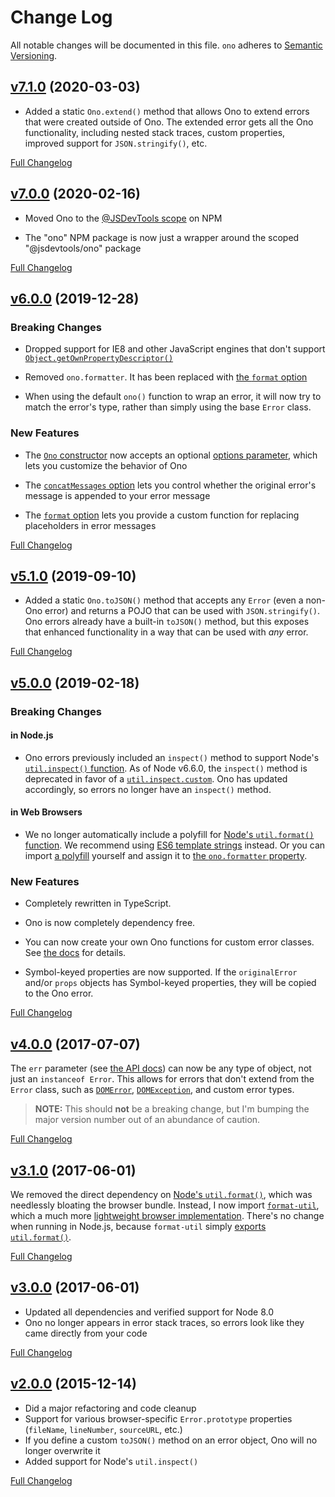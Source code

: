 # Change Log

All notable changes will be documented in this file. `ono` adheres to
[Semantic Versioning](http://semver.org/).

## [v7.1.0](https://github.com/JS-DevTools/ono/tree/v7.1.0) (2020-03-03)

- Added a static `Ono.extend()` method that allows Ono to extend errors that
  were created outside of Ono. The extended error gets all the Ono
  functionality, including nested stack traces, custom properties, improved
  support for `JSON.stringify()`, etc.

[Full Changelog](https://github.com/JS-DevTools/ono/compare/v7.0.1...v7.1.0)

## [v7.0.0](https://github.com/JS-DevTools/ono/tree/v7.0.0) (2020-02-16)

- Moved Ono to the [@JSDevTools scope](https://www.npmjs.com/org/jsdevtools) on
  NPM

- The "ono" NPM package is now just a wrapper around the scoped
  "@jsdevtools/ono" package

[Full Changelog](https://github.com/JS-DevTools/ono/compare/v6.0.1...v7.0.0)

## [v6.0.0](https://github.com/JS-DevTools/ono/tree/v6.0.0) (2019-12-28)

### Breaking Changes

- Dropped support for IE8 and other JavaScript engines that don't support
  [`Object.getOwnPropertyDescriptor()`](https://developer.mozilla.org/en-US/docs/Web/JavaScript/Reference/Global_Objects/Object/getOwnPropertyDescriptor)

- Removed `ono.formatter`. It has been replaced with
  [the `format` option](https://github.com/JS-DevTools/ono#format-option)

- When using the default `ono()` function to wrap an error, it will now try to
  match the error's type, rather than simply using the base `Error` class.

### New Features

- The [`Ono` constructor](https://github.com/JS-DevTools/ono#onoerror-options)
  now accepts an optional
  [options parameter](https://github.com/JS-DevTools/ono#options), which lets
  you customize the behavior of Ono

- The
  [`concatMessages` option](https://github.com/JS-DevTools/ono#concatmessages-option)
  lets you control whether the original error's message is appended to your
  error message

- The [`format` option](https://github.com/JS-DevTools/ono#format-option) lets
  you provide a custom function for replacing placeholders in error messages

[Full Changelog](https://github.com/JS-DevTools/ono/compare/v5.1.0...v6.0.0)

## [v5.1.0](https://github.com/JS-DevTools/ono/tree/v5.1.0) (2019-09-10)

- Added a static `Ono.toJSON()` method that accepts any `Error` (even a non-Ono
  error) and returns a POJO that can be used with `JSON.stringify()`. Ono errors
  already have a built-in `toJSON()` method, but this exposes that enhanced
  functionality in a way that can be used with _any_ error.

[Full Changelog](https://github.com/JS-DevTools/ono/compare/v5.0.2...v5.1.0)

## [v5.0.0](https://github.com/JS-DevTools/ono/tree/v5.0.0) (2019-02-18)

### Breaking Changes

#### in Node.js

- Ono errors previously included an `inspect()` method to support Node's
  [`util.inspect()` function](https://nodejs.org/api/util.html#util_util_inspect_object_options).
  As of Node v6.6.0, the `inspect()` method is deprecated in favor of a
  [`util.inspect.custom`](https://nodejs.org/api/util.html#util_util_inspect_custom).
  Ono has updated accordingly, so errors no longer have an `inspect()` method.

#### in Web Browsers

- We no longer automatically include a polyfill for
  [Node's `util.format()` function](https://nodejs.org/api/util.html#util_util_format_format_args).
  We recommend using
  [ES6 template strings](https://developer.mozilla.org/en-US/docs/Web/JavaScript/Reference/Template_literals)
  instead. Or you can import [a polyfill](https://github.com/tmpfs/format-util)
  yourself and assign it to
  [the `ono.formatter` property](https://jstools.dev/ono/#onoformatter).

### New Features

- Completely rewritten in TypeScript.

- Ono is now completely dependency free.

- You can now create your own Ono functions for custom error classes. See
  [the docs](https://jstools.dev/ono/#custom-error-classes) for details.

- Symbol-keyed properties are now supported. If the `originalError` and/or
  `props` objects has Symbol-keyed properties, they will be copied to the Ono
  error.

[Full Changelog](https://github.com/JS-DevTools/ono/compare/v4.0.11...v5.0.0)

## [v4.0.0](https://github.com/JS-DevTools/ono/tree/v4.0.0) (2017-07-07)

The `err` parameter (see [the API docs](https://github.com/JS-DevTools/ono#api))
can now be any type of object, not just an `instanceof Error`. This allows for
errors that don't extend from the `Error` class, such as
[`DOMError`](https://developer.mozilla.org/en-US/docs/Web/API/DOMError),
[`DOMException`](https://developer.mozilla.org/en-US/docs/Web/API/DOMException),
and custom error types.

> **NOTE:** This should **not** be a breaking change, but I'm bumping the major
> version number out of an abundance of caution.

[Full Changelog](https://github.com/JS-DevTools/ono/compare/v3.1.0...v4.0.0)

## [v3.1.0](https://github.com/JS-DevTools/ono/tree/v3.1.0) (2017-06-01)

We removed the direct dependency on
[Node's `util.format()`](https://nodejs.org/api/util.html#util_util_format_format_args),
which was needlessly bloating the browser bundle. Instead, I now import
[`format-util`](https://www.npmjs.com/package/format-util), which a much more
[lightweight browser implementation](https://github.com/tmpfs/format-util/blob/f88c550ef10c5aaadc15a7ebab595f891bb385e1/format.js).
There's no change when running in Node.js, because `format-util` simply
[exports `util.format()`](https://github.com/tmpfs/format-util/blob/392628c5d45e558589f2f19ffb9d79d4b5540010/index.js#L1).

[Full Changelog](https://github.com/JS-DevTools/ono/compare/v3.0.0...v3.1.0)

## [v3.0.0](https://github.com/JS-DevTools/ono/tree/v3.0.0) (2017-06-01)

- Updated all dependencies and verified support for Node 8.0
- Ono no longer appears in error stack traces, so errors look like they came
  directly from your code

[Full Changelog](https://github.com/JS-DevTools/ono/compare/v2.0.0...v3.0.0)

## [v2.0.0](https://github.com/JS-DevTools/ono/tree/v2.0.0) (2015-12-14)

- Did a major refactoring and code cleanup
- Support for various browser-specific `Error.prototype` properties (`fileName`,
  `lineNumber`, `sourceURL`, etc.)
- If you define a custom `toJSON()` method on an error object, Ono will no
  longer overwrite it
- Added support for Node's `util.inspect()`

[Full Changelog](https://github.com/JS-DevTools/ono/compare/v1.0.22...v2.0.0)
